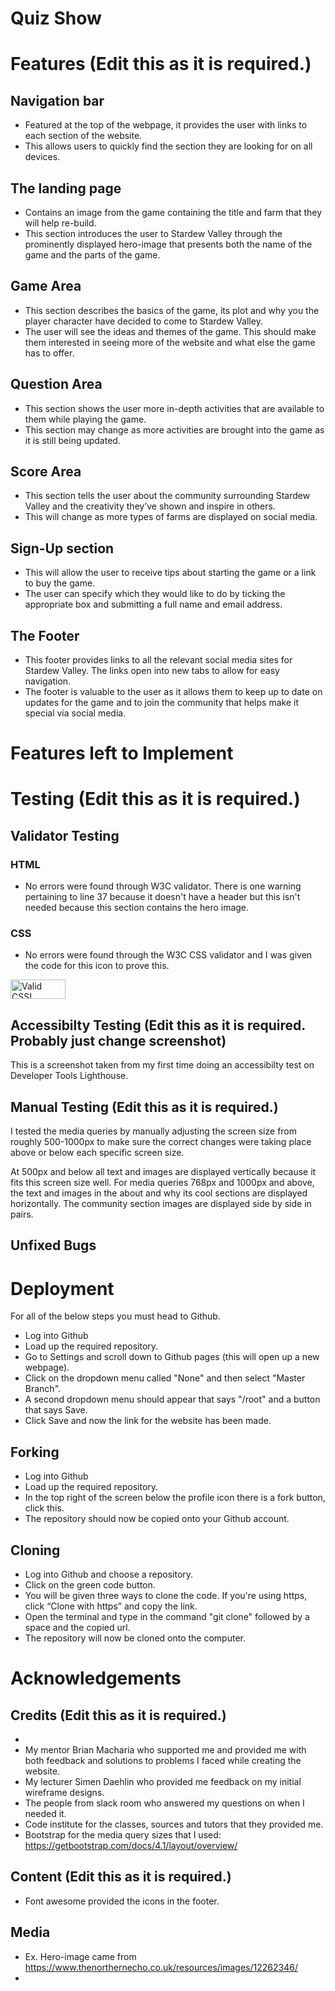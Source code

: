 # Quiz Show
<p>
</p>

# Features (Edit this as it is required.)
## Navigation bar
* Featured at the top of the webpage, it provides the user with links to each section of the website.
* This allows users to quickly find the section they are looking for on all devices.

## The landing page
* Contains an image from the game containing the title and farm that they will help re-build.
* This section introduces the user to Stardew Valley through the prominently displayed hero-image that presents both the name of the game and the parts of the game.

## Game Area
* This section describes the basics of the game, its plot and why you the player character have decided to come to Stardew Valley.
* The user will see the ideas and themes of the game. This should make them interested in seeing more of the website and what else the game has to offer.

## Question Area
* This section shows the user more in-depth activities that are available to them while playing the game.
* This section may change as more activities are brought into the game as it is still being updated.

## Score Area
* This section tells the user about the community surrounding Stardew Valley and the creativity they’ve shown and inspire in others.
* This will change as more types of farms are displayed on social media.

## Sign-Up section
* This will allow the user to receive tips about starting the game or a link to buy the game. 
* The user can specify which they would like to do by ticking the appropriate box and submitting a full name and email address.

## The Footer
* This footer provides links to all the relevant social media sites for Stardew Valley. The links open into new tabs to allow for easy navigation.
* The footer is valuable to the user as it allows them to keep up to date on updates for the game and to join the community that helps make it special via social media.

# Features left to Implement

# Testing (Edit this as it is required.)
## Validator Testing
### HTML
* No errors were found through W3C validator. There is one warning pertaining to line 37 because it doesn't have a header but this isn't needed because this section contains the hero image.
### CSS
* No errors were found through the W3C CSS validator and I was given the code for this icon to prove this.
<p>
    <a href="http://jigsaw.w3.org/css-validator/check/referer">
        <img style="border:0;width:88px;height:31px"
            src="http://jigsaw.w3.org/css-validator/images/vcss"
            alt="Valid CSS!"/>
    </a>
</p>

## Accessibilty Testing (Edit this as it is required. Probably just change screenshot)
This is a screenshot taken from my first time doing an accessibilty test on Developer Tools Lighthouse.


## Manual Testing (Edit this as it is required.)
I tested the media queries by manually adjusting the screen size from roughly 500-1000px to make sure the correct changes were taking place above or below each specific screen size.

At 500px and below all text and images are displayed vertically because it fits this screen size well.
For media queries 768px and 1000px and above, the text and images in the about and why its cool sections are displayed horizontally. The community section images are displayed side by side in pairs.

## Unfixed Bugs

# Deployment
For all of the below steps you must head to Github.
* Log into Github
* Load up the required repository.
* Go to Settings and scroll down to Github pages (this will open up a new webpage).
* Click on the dropdown menu called "None" and then select "Master Branch".
* A second dropdown menu should appear that says "/root" and a button that says Save.
* Click Save and now the link for the website has been made.

## Forking
* Log into Github
* Load up the required repository.
* In the top right of the screen below the profile icon there is a fork button, click this.
* The repository should now be copied onto your Github account.

## Cloning
* Log into Github and choose a repository.
* Click on the green code button.
* You will be given three ways to clone the code. If you're using https, click “Clone with https” and copy the link.
* Open the terminal and type in the command "git clone" followed by a space and the copied url.
* The repository will now be cloned onto the computer.

# Acknowledgements

## Credits (Edit this as it is required.)
* 
* My mentor Brian Macharia who supported me and provided me with both feedback and solutions to problems I faced while creating the website.
* My lecturer Simen Daehlin who provided me feedback on my initial wireframe designs.
* The people from slack room who answered my questions on when I needed it.
* Code institute for the classes, sources and tutors that they provided me.
* Bootstrap for the media query sizes that I used: https://getbootstrap.com/docs/4.1/layout/overview/

## Content (Edit this as it is required.)
* Font awesome provided the icons in the footer.

## Media
* Ex. Hero-image came from https://www.thenorthernecho.co.uk/resources/images/12262346/
* 